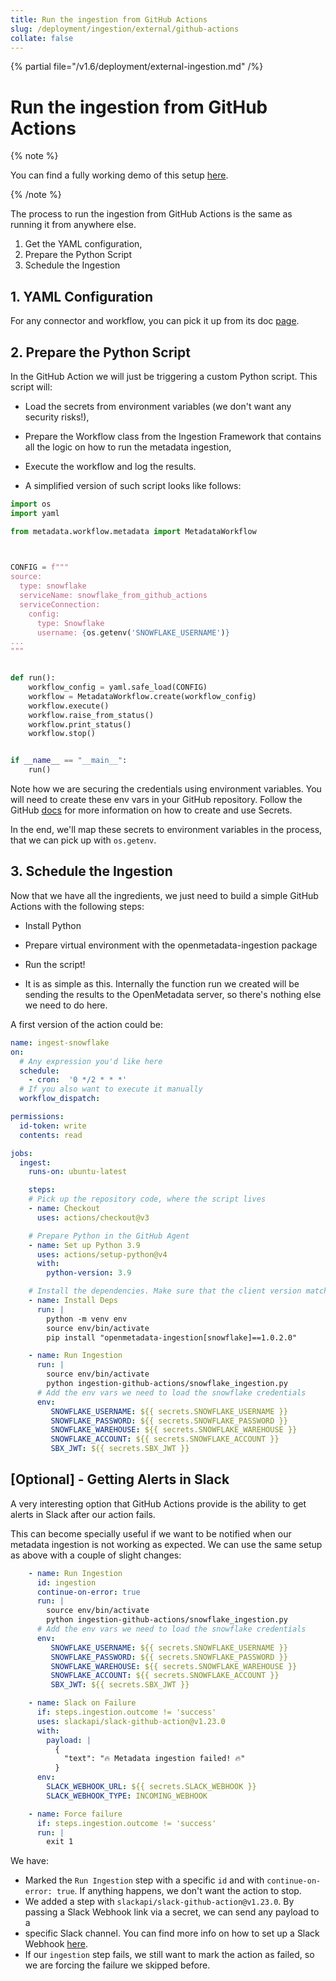 ```yaml
---
title: Run the ingestion from GitHub Actions
slug: /deployment/ingestion/external/github-actions
collate: false
---
```


{% partial file="/v1.6/deployment/external-ingestion.md" /%}

# Run the ingestion from GitHub Actions

{% note %}

You can find a fully working demo of this setup [here](https://github.com/open-metadata/openmetadata-demo/tree/main/ingestion-github-actions).

{% /note %}

The process to run the ingestion from GitHub Actions is the same as running it from anywhere else.
1. Get the YAML configuration,
2. Prepare the Python Script
3. Schedule the Ingestion

## 1. YAML Configuration

For any connector and workflow, you can pick it up from its doc [page](/connectors).

## 2. Prepare the Python Script

In the GitHub Action we will just be triggering a custom Python script. This script will:

- Load the secrets from environment variables (we don't want any security risks!),
- Prepare the Workflow class from the Ingestion Framework that contains all the logic on how to run the metadata ingestion,
- Execute the workflow and log the results.

- A simplified version of such script looks like follows:

```python
import os
import yaml

from metadata.workflow.metadata import MetadataWorkflow

 

CONFIG = f"""
source:
  type: snowflake
  serviceName: snowflake_from_github_actions
  serviceConnection:
    config:
      type: Snowflake
      username: {os.getenv('SNOWFLAKE_USERNAME')}
...
"""


def run():
    workflow_config = yaml.safe_load(CONFIG)
    workflow = MetadataWorkflow.create(workflow_config)
    workflow.execute()
    workflow.raise_from_status()
    workflow.print_status()
    workflow.stop()


if __name__ == "__main__":
    run()
```

Note how we are securing the credentials using environment variables. You will need to create these env vars in your
GitHub repository. Follow the GitHub [docs](https://docs.github.com/en/actions/security-guides/encrypted-secrets) for
more information on how to create and use Secrets.

In the end, we'll map these secrets to environment variables in the process, that we can pick up with `os.getenv`.

## 3. Schedule the Ingestion

Now that we have all the ingredients, we just need to build a simple GitHub Actions with the following steps:

- Install Python
- Prepare virtual environment with the openmetadata-ingestion package
- Run the script!

- It is as simple as this. Internally the function run we created will be sending the results to the OpenMetadata server, so there's nothing else we need to do here.

A first version of the action could be:

```yaml
name: ingest-snowflake
on:
  # Any expression you'd like here
  schedule:
    - cron:  '0 */2 * * *'
  # If you also want to execute it manually
  workflow_dispatch:

permissions:
  id-token: write
  contents: read

jobs:
  ingest:
    runs-on: ubuntu-latest

    steps:
    # Pick up the repository code, where the script lives
    - name: Checkout
      uses: actions/checkout@v3

    # Prepare Python in the GitHub Agent
    - name: Set up Python 3.9
      uses: actions/setup-python@v4
      with:
        python-version: 3.9

    # Install the dependencies. Make sure that the client version matches the server!
    - name: Install Deps
      run: |
        python -m venv env
        source env/bin/activate
        pip install "openmetadata-ingestion[snowflake]==1.0.2.0"

    - name: Run Ingestion
      run: |
        source env/bin/activate
        python ingestion-github-actions/snowflake_ingestion.py
      # Add the env vars we need to load the snowflake credentials
      env:
         SNOWFLAKE_USERNAME: ${{ secrets.SNOWFLAKE_USERNAME }}
         SNOWFLAKE_PASSWORD: ${{ secrets.SNOWFLAKE_PASSWORD }}
         SNOWFLAKE_WAREHOUSE: ${{ secrets.SNOWFLAKE_WAREHOUSE }}
         SNOWFLAKE_ACCOUNT: ${{ secrets.SNOWFLAKE_ACCOUNT }}
         SBX_JWT: ${{ secrets.SBX_JWT }}
```

## [Optional] - Getting Alerts in Slack

A very interesting option that GitHub Actions provide is the ability to get alerts in Slack after our action fails.

This can become specially useful if we want to be notified when our metadata ingestion is not working as expected. 
We can use the same setup as above with a couple of slight changes:

```yaml
    - name: Run Ingestion
      id: ingestion
      continue-on-error: true
      run: |
        source env/bin/activate
        python ingestion-github-actions/snowflake_ingestion.py
      # Add the env vars we need to load the snowflake credentials
      env:
         SNOWFLAKE_USERNAME: ${{ secrets.SNOWFLAKE_USERNAME }}
         SNOWFLAKE_PASSWORD: ${{ secrets.SNOWFLAKE_PASSWORD }}
         SNOWFLAKE_WAREHOUSE: ${{ secrets.SNOWFLAKE_WAREHOUSE }}
         SNOWFLAKE_ACCOUNT: ${{ secrets.SNOWFLAKE_ACCOUNT }}
         SBX_JWT: ${{ secrets.SBX_JWT }}

    - name: Slack on Failure
      if: steps.ingestion.outcome != 'success'
      uses: slackapi/slack-github-action@v1.23.0
      with:
        payload: |
          {
            "text": "🔥 Metadata ingestion failed! 🔥"
          }
      env:
        SLACK_WEBHOOK_URL: ${{ secrets.SLACK_WEBHOOK }}
        SLACK_WEBHOOK_TYPE: INCOMING_WEBHOOK

    - name: Force failure
      if: steps.ingestion.outcome != 'success'
      run: |
        exit 1
```

We have:

- Marked the `Run Ingestion` step with a specific `id` and with `continue-on-error: true`. If anything happens, we don't want the action to stop.
- We added a step with `slackapi/slack-github-action@v1.23.0`. By passing a Slack Webhook link via a secret, we can send any payload to a 
- specific Slack channel. You can find more info on how to set up a Slack Webhook [here](https://api.slack.com/messaging/webhooks).
- If our `ingestion` step fails, we still want to mark the action as failed, so we are forcing the failure we skipped before.
